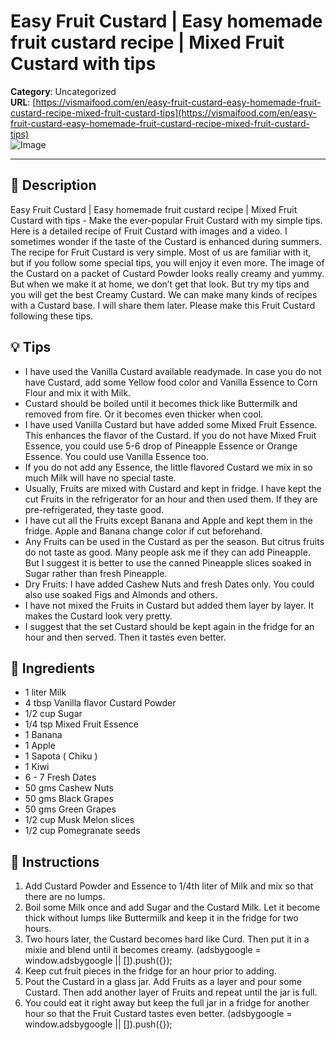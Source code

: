 # Easy Fruit Custard | Easy homemade fruit custard recipe | Mixed Fruit Custard with tips

**Category**: Uncategorized  
**URL**: [https://vismaifood.com/en/easy-fruit-custard-easy-homemade-fruit-custard-recipe-mixed-fruit-custard-tips](https://vismaifood.com/en/easy-fruit-custard-easy-homemade-fruit-custard-recipe-mixed-fruit-custard-tips)  
![Image](https://vismaifood.com/storage/app/uploads/public/736/8b7/c2d/thumb__1200_0_0_0_auto.jpg)

---

## 📝 Description
Easy Fruit Custard | Easy homemade fruit custard recipe | Mixed Fruit Custard with tips - Make the ever-popular Fruit Custard with my simple tips. Here is a detailed recipe of Fruit Custard with images and a video. I sometimes wonder if the taste of the Custard is enhanced during summers. The recipe for Fruit Custard is very simple. Most of us are familiar with it, but if you follow some special tips, you will enjoy it even more. The image of the Custard on a packet of Custard Powder looks really creamy and yummy. But when we make it at home, we don’t get that look. But try my tips and you will get the best Creamy Custard. We can make many kinds of recipes with a Custard base. I will share them later. Please make this Fruit Custard following these tips.

## 💡 Tips
- I have used the Vanilla Custard available readymade. In case you do not have Custard, add some Yellow food color and Vanilla Essence to Corn Flour and mix it with Milk.
- Custard should be boiled until it becomes thick like Buttermilk and removed from fire. Or it becomes even thicker when cool.
- I have used Vanilla Custard but have added some Mixed Fruit Essence. This enhances the flavor of the Custard. If you do not have Mixed Fruit Essence, you could use 5-6 drop of Pineapple Essence or Orange Essence. You could use Vanilla Essence too.
- If you do not add any Essence, the little flavored Custard we mix in so much Milk will have no special taste.
- Usually, Fruits are mixed with Custard and kept in fridge. I have kept the cut Fruits in the refrigerator for an hour and then used them. If they are pre-refrigerated, they taste good.
- I have cut all the Fruits except Banana and Apple and kept them in the fridge. Apple and Banana change color if cut beforehand.
- Any Fruits can be used in the Custard as per the season. But citrus fruits do not taste as good. Many people ask me if they can add Pineapple. But I suggest it is better to use the canned Pineapple slices soaked in Sugar rather than fresh Pineapple.
- Dry Fruits: I have added Cashew Nuts and fresh Dates only. You could also use soaked Figs and Almonds and others.
- I have not mixed the Fruits in Custard but added them layer by layer. It makes the Custard look very pretty.
- I suggest that the set Custard should be kept again in the fridge for an hour and then served. Then it tastes even better.

## 🧂 Ingredients
- 1 liter Milk
- 4 tbsp Vanilla flavor Custard Powder
- 1/2 cup Sugar
- 1/4 tsp Mixed Fruit Essence
- 1 Banana
- 1 Apple
- 1 Sapota ( Chiku )
- 1 Kiwi
- 6 - 7 Fresh Dates
- 50 gms Cashew Nuts
- 50 gms Black Grapes
- 50 gms Green Grapes
- 1/2 cup Musk Melon slices
- 1/2 cup Pomegranate seeds

## 🍳 Instructions
1. Add Custard Powder and Essence to 1/4th liter of Milk and mix so that there are no lumps.
2. Boil some Milk once and add Sugar and the Custard Milk. Let it become thick without lumps like Buttermilk and keep it in the fridge for two hours.
3. Two hours later, the Custard becomes hard like Curd. Then put it in a mixie and blend until it becomes creamy. (adsbygoogle = window.adsbygoogle || []).push({});
4. Keep cut fruit pieces in the fridge for an hour prior to adding.
5. Pout the Custard in a glass jar. Add Fruits as a layer and pour some Custard. Then add another layer of Fruits and repeat until the jar is full.
6. You could eat it right away but keep the full jar in a fridge for another hour so that the Fruit Custard tastes even better. (adsbygoogle = window.adsbygoogle || []).push({});


